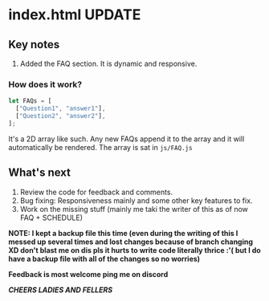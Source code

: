 # index.html UPDATE

## Key notes

1.  Added the FAQ section. It is dynamic and responsive.

### How does it work?

```js
let FAQs = [
  ["Question1", "answer1"],
  ["Question2", "answer2"],
];
```

It's a 2D array like such. Any new FAQs append it to the array and it will automatically be rendered. The array is sat in `js/FAQ.js`

## What's next

1.  Review the code for feedback and comments.
2.  Bug fixing: Responsiveness mainly and some other key features to fix.
3.  Work on the missing stuff (mainly me taki the writer of this as of now FAQ + SCHEDULE)

**NOTE: I kept a backup file this time (even during the writing of this I messed up several times and lost changes because of branch changing XD don't blast me on dis pls it hurts to write code literally thrice :'( but I do have a backup file with all of the changes so no worries)**

**Feedback is most welcome ping me on discord**

**_CHEERS LADIES AND FELLERS_**
